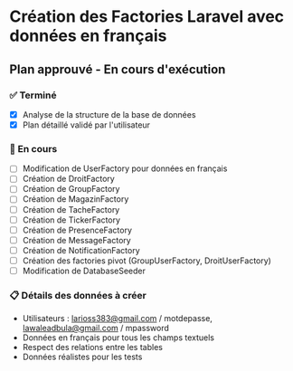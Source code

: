 # Création des Factories Laravel avec données en français

## Plan approuvé - En cours d'exécution

### ✅ Terminé
- [x] Analyse de la structure de la base de données
- [x] Plan détaillé validé par l'utilisateur

### 🔄 En cours
- [ ] Modification de UserFactory pour données en français
- [ ] Création de DroitFactory
- [ ] Création de GroupFactory
- [ ] Création de MagazinFactory
- [ ] Création de TacheFactory
- [ ] Création de TickerFactory
- [ ] Création de PresenceFactory
- [ ] Création de MessageFactory
- [ ] Création de NotificationFactory
- [ ] Création des factories pivot (GroupUserFactory, DroitUserFactory)
- [ ] Modification de DatabaseSeeder

### 📋 Détails des données à créer
- Utilisateurs : larioss383@gmail.com / motdepasse, lawaleadbula@gmail.com / mpassword
- Données en français pour tous les champs textuels
- Respect des relations entre les tables
- Données réalistes pour les tests

